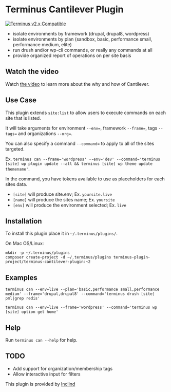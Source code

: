 # Terminus Cantilever Plugin
[![Terminus v2.x Compatible](https://img.shields.io/badge/terminus-v2.x-green.svg)](https://github.com/terminus-plugin-project/terminus-cantilever-plugin/tree/2.x)

* isolate environments by framework (drupal, drupal8, wordpress)
* isolate environments by plan (sandbox, basic, performance small, performance medium, elite)
* run drush and/or wp-cli commands, or really any commands at all
* provide organized report of operations on per site basis

## Watch the video

Watch [the video](https://youtu.be/YMUEQuFX4Po/ "Cantilever Video") to learn more about the why and how of Cantilever.

## Use Case
This plugin extends `site:list` to allow users to execute commands on each site that is listed.

It will take arguments for environment `--env=`, framework `--frame=`, tags `--tags=` and organizations `--org=`.

You can also specify a command `--command=` to apply to all of the sites targeted.

Ex. `terminus can --frame='wordpress' --env='dev' --command='terminus [site] wp plugin update --all && terminus [site] wp theme update themename'`.

In the command, you have tokens available to use as placeholders for each sites data.
* `[site]` will produce site.env; Ex. `yoursite.live`
* `[name]` will produce the sites name; Ex. `yoursite`
* `[env]` will produce the environment selected; Ex. `live`


## Installation
To install this plugin place it in `~/.terminus/plugins/`.

On Mac OS/Linux:
```
mkdir -p ~/.terminus/plugins
composer create-project -d ~/.terminus/plugins terminus-plugin-project/terminus-cantilever-plugin:~2
```

## Examples

```terminus can --env=live --plan='basic,performance small,performance medium' --frame='drupal,drupal8' --command='terminus drush [site] pml|grep redis'```

```terminus can --env=live --frame='wordpress' --command='terminus wp [site] option get home'```

## Help
Run `terminus can --help` for help.

## TODO

* Add support for organization/membership tags
* Allow interactive input for filters

This plugin is provided by [Inclind](https://www.inclind.com "Inclind's Homepage")
